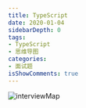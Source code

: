 ```yaml
---
title: TypeScript
date: 2020-01-04
sidebarDepth: 0
tags:
- TypeScript 
- 思维导图
categories:
- 面试题
isShowComments: true
---
```



![interviewMap](/my-vue-press-blog/img/interview/TypeScript.jpeg)